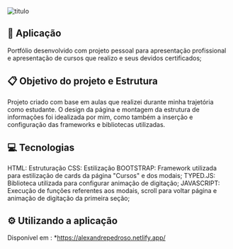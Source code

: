 <img src="https://i.ibb.co/GpCnz7V/titulo.png" alt="titulo">

## :link: Aplicação
Portfólio desenvolvido com projeto pessoal para apresentação profissional e apresentação de cursos que realizo e seus devidos certificados;

## :clipboard:	Objetivo do projeto e Estrutura
Projeto criado com base em aulas que realizei durante minha trajetória como estudante. O design da página e montagem da estrutura de informações foi idealizada por mim, como também a inserção e configuração das frameworks e bibliotecas utilizadas.

## :computer:	Tecnologias
HTML: Estruturação
CSS: Estilização
BOOTSTRAP: Framework utilizada para estilização de cards da página "Cursos" e dos modais;
TYPED.JS: Biblioteca utilizada para configurar animação de digitação;
JAVASCRIPT: Execução de funções referentes aos modais, scroll para voltar página e animação de digitação da primeira seção;
## ⚙️	Utilizando a aplicação

Disponível em : *https://alexandrepedroso.netlify.app/

